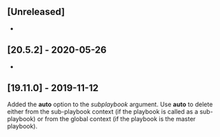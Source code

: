 ## [Unreleased]
-

## [20.5.2] - 2020-05-26
-


## [19.11.0] - 2019-11-12
Added the **auto** option to the *subplaybook* argument. Use **auto** to delete either from the sub-playbook context (if the playbook is called as a sub-playbook) or from the global context (if the playbook is the master playbook).
